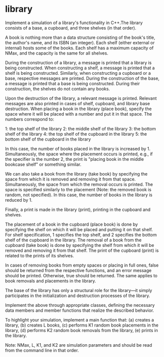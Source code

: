 # library
Implement a simulation of a library's functionality in C++.The library consists of a base, a cupboard, and three shelves (in that order).

A book is nothing more than a data structure consisting of the book's title, the author's name, and its ISBN (an integer). Each shelf (either external or internal) hosts some of the books. Each shelf has a maximum capacity of NMax, and the capacity is the same for all shelves.

During the construction of a library, a message is printed that a library is being constructed. When constructing a shelf, a message is printed that a shelf is being constructed. Similarly, when constructing a cupboard or a base, respective messages are printed. During the construction of the base, a message is printed that a base is being constructed. During their construction, the shelves do not contain any books.

Upon the destruction of the library, a relevant message is printed. Relevant messages are also printed in cases of shelf, cupboard, and library base destruction. When placing a book in the library (place book), specify the space where it will be placed with a number and put it in that space. The numbers correspond to:

1: the top shelf of the library
2: the middle shelf of the library
3: the bottom shelf of the library
4: the top shelf of the cupboard in the library
5: the bottom shelf of the cupboard in the library

In this case, the number of books placed in the library is increased by 1. Simultaneously, the space where the placement occurs is printed, e.g., if the specifier is the number 2, the print is "placing book in the middle bookcase shelf" or something similar.

We can also take a book from the library (take book) by specifying the space from which it is removed and removing it from that space. Simultaneously, the space from which the removal occurs is printed. The space is specified similarly to the placement (Note: the removed book is random, not specified). In this case, the number of books in the library is reduced by 1.

Finally, a print is made in the library (print), printing in the cupboard and shelves.

The placement of a book in the cupboard (place book) is done by specifying the shelf on which it will be placed and putting it on that shelf. For shelf specification, 1 specifies the top shelf, and 2 specifies the bottom shelf of the cupboard in the library. The removal of a book from the cupboard (take book) is done by specifying the shelf from which it will be removed and removing it from that shelf. The print of the cupboard (print) is related to the prints of its shelves.

In cases of removing books from empty spaces or placing in full ones, false should be returned from the respective functions, and an error message should be printed. Otherwise, true should be returned. The same applies to book removals and placements in the library.

The base of the library has only a structural role for the library—it simply participates in the initialization and destruction processes of the library.

Implement the above through appropriate classes, defining the necessary data members and member functions that realize the described behavior.

To highlight your simulation, implement a main function that:
(a) creates a library,
(b) creates L books,
(c) performs K1 random book placements in the library,
(d) performs K2 random book removals from the library,
(e) prints in the library.

Note: NMax, L, K1, and K2 are simulation parameters and should be read from the command line in that order.
